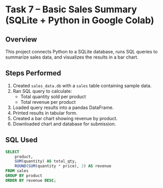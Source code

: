 # Task 7 – Basic Sales Summary (SQLite + Python in Google Colab)

## Overview
This project connects Python to a SQLite database, runs SQL queries to summarize sales data, and visualizes the results in a bar chart.

## Steps Performed
1. Created `sales_data.db` with a `sales` table containing sample data.
2. Ran SQL query to calculate:
   - Total quantity sold per product
   - Total revenue per product
3. Loaded query results into a pandas DataFrame.
4. Printed results in tabular form.
5. Created a bar chart showing revenue by product.
6. Downloaded chart and database for submission.

## SQL Used
```sql
SELECT 
    product,
    SUM(quantity) AS total_qty,
    ROUND(SUM(quantity * price), 2) AS revenue
FROM sales
GROUP BY product
ORDER BY revenue DESC;
